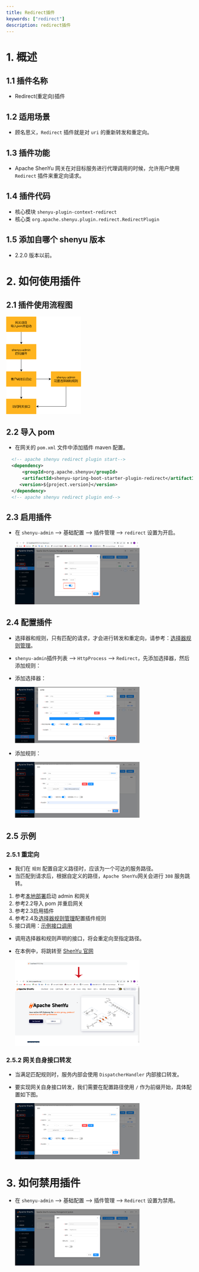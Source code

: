 ```yaml
---
title: Redirect插件
keywords: ["redirect"]
description: redirect插件
---
```


# 1. 概述

## 1.1 插件名称

- Redirect(重定向)插件

## 1.2 适用场景

- 顾名思义，`Redirect` 插件就是对 `uri` 的重新转发和重定向。

## 1.3 插件功能

- Apache ShenYu 网关在对目标服务进行代理调用的时候，允许用户使用 `Redirect` 插件来重定向请求。

## 1.4 插件代码

- 核心模块 ```shenyu-plugin-context-redirect```
- 核心类 ```org.apache.shenyu.plugin.redirect.RedirectPlugin```

## 1.5 添加自哪个 shenyu 版本

- 2.2.0 版本以前。

# 2. 如何使用插件

## 2.1 插件使用流程图

<img src="../../../../../../static/img/shenyu/plugin/redirect/redirect-procedure-zh.png" width="40%" height="30%" />

## 2.2 导入 pom

- 在网关的 `pom.xml` 文件中添加插件 maven 配置。

```xml
  <!-- apache shenyu redirect plugin start-->
  <dependency>
      <groupId>org.apache.shenyu</groupId>
      <artifactId>shenyu-spring-boot-starter-plugin-redirect</artifactId>
     <version>${project.version}</version>
  </dependency>
  <!-- apache shenyu redirect plugin end-->
```

## 2.3 启用插件

- 在 `shenyu-admin` --> 基础配置 --> 插件管理 --> `redirect` 设置为开启。

  <img src="../../../../../../static/img/shenyu/plugin/redirect/redirect-plugin-enable-zh.png" width="70%" height="60%" />

## 2.4 配置插件

- 选择器和规则，只有匹配的请求，才会进行转发和重定向，请参考：[选择器规则管理](../../user-guide/admin-usage/selector-and-rule)。
- `shenyu-admin`插件列表 --> `HttpProcess` --> `Redirect`，先添加选择器，然后添加规则：
- 添加选择器：

  <img src="../../../../../../static/img/shenyu/plugin/redirect/redirect-plugin-forward-rule-zh.png" width="70%" height="60%" />

- 添加规则：

  <img src="../../../../../../static/img/shenyu/plugin/redirect/redirect-plugin-rule-zh.png" width="70%" height="60%" />

## 2.5 示例

### 2.5.1 重定向

- 我们在 `规则` 配置自定义路径时，应该为一个可达的服务路径。
- 当匹配到请求后，根据自定义的路径，`Apache ShenYu`网关会进行 `308` 服务跳转。
1. 参考[本地部署](https://shenyu.apache.org/zh/docs/deployment/deployment-local)启动 admin 和网关
2. 参考2.2导入 pom 并重启网关
3. 参考2.3启用插件
4. 参考2.4及[选择器规则管理](../../user-guide/admin-usage/selector-and-rule)配置插件规则
5. 接口调用：[示例接口调用](http://localhost:9195/http)
- 调用选择器和规则声明的接口，将会重定向至指定路径。
- 在本例中，将跳转至 [ShenYu 官网](https://shenyu.apache.org)

  <img src="../../../../../../static/img/shenyu/plugin/redirect/redirect.png" width="70%" height="60%" />

### 2.5.2 网关自身接口转发

- 当满足匹配规则时，服务内部会使用 `DispatcherHandler` 内部接口转发。
- 要实现网关自身接口转发，我们需要在配置路径使用 `/` 作为前缀开始，具体配置如下图。

  <img src="../../../../../../static/img/shenyu/plugin/redirect/demo2-zh.png" width="70%" height="60%" />

# 3. 如何禁用插件

- 在 `shenyu-admin` --> 基础配置 --> 插件管理 --> `Redirect` 设置为禁用。
  
  <img src="../../../../../../static/img/shenyu/plugin/redirect/disable-redirect-plugin-zh.png" width="70%" height="60%" />
